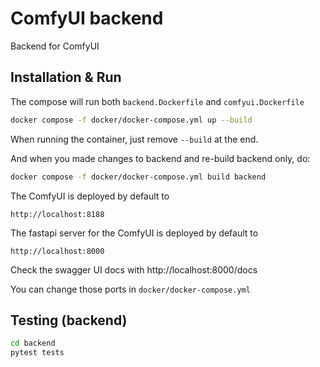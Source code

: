 # ComfyUI backend
Backend for ComfyUI

## Installation & Run
The compose will run both `backend.Dockerfile` and `comfyui.Dockerfile`
```bash
docker compose -f docker/docker-compose.yml up --build
```
When running the container, just remove `--build` at the end.

And when you made changes to backend and re-build backend only, do:
```bash
docker compose -f docker/docker-compose.yml build backend
```

The ComfyUI is deployed by default to
```
http://localhost:8188
```

The fastapi server for the ComfyUI is deployed by default to
```
http://localhost:8000
```
Check the swagger UI docs with http://localhost:8000/docs

You can change those ports in `docker/docker-compose.yml`

## Testing (backend)
```bash
cd backend
pytest tests
```



